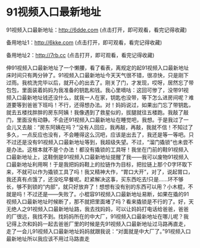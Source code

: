 # 91视频入口最新地址


91视频入口最新地址：http://6dde.com (点击打开，即可观看，看完记得收藏)

备用地址1：http://6kke.com (点击打开，即可观看，看完记得收藏)

备用地址2：http://7rb.cc (点击打开，即可观看，看完记得收藏)



伸91视频入口最新地址了一个懒腰，看了看表，离规定的起91视频入口最新地址床时间只有两分钟了。91视频入口最新地址今天天气很不错，很凉快，只是刚下过雨。我梳洗完毕以后，就开心的出去了。刚关了门，才发现，哎呀，居然忘了带包包，里面装着妈妈为我准备的钥匙和钱。我心里嘀咕：这回可惨了，没带91视频入口最新地址钱还没什么，就我一人在家，钥匙也没带，等下怎么进房间呢？难道要等到爸爸下班吗！不行，还得想办法。对！妈妈说过，如果出门忘了带钥匙，就去五楼找胖胖的房东阿姨！我像遇到了救星似的，拔腿就往五楼跑。我敲了敲门，里面没有动静。不会还91视频入口最新地址在睡觉吧，我想。于是我过了一会儿又去敲：“房东阿姨在吗？”没有人回应，我再敲，再敲，我就不信！不知过了多久，一点反应也没有，不会睡得这么沉吧，应该是出去了，我还是等一等吧。只不过还是没有91视频入口最新地址等到，我超级失望。不过，“溜门撬锁”也未尝不是办法。这根本就不是个办法！都没有撬锁的工具呀！我坐在门前的鞋91视频入口最新地址上，这鞋倒是91视频入口最新地址提醒了我——我可以废物91视频入口最新地址利用啊！于是我把妈妈鞋上的拉链作为目标，把拉链上那个D字环取下来，不就可以作为撬锁工具了吗！我又精神大作，“胃口大开”，对了，说起胃口，我还真有点饿了，还没吃早餐呢。赶紧解决这事，买东西吃去!只是......环不够长，够不到锁的“内部”，就只好放弃了！想想有没有别的东西可以用？小木棍，不就是吗！不过还是——失败了。小棍容91视频入口最新地址易断，如果在撬的91视频入口最新地址时候断了，那不就把里面堵了吗？看来撬锁是不行的了。好，天无绝人之91视频入口最新地址路，我去找妈妈，可以让妈妈打电话给爸爸，爸爸的厂很远，我找不到。找妈妈所在的中大厂，91视频入口最新地址在哪儿呢？我记得上次和妈妈一起去爸爸厂里的时候是先91视频入口最新地址过马路再直走，走了一会儿91视频入口最新地址妈妈就跟我说：“对面就是中大厂了。”91视频入口最新地址所以我应该不用过马路直走
